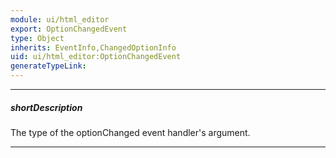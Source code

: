 ```yaml
---
module: ui/html_editor
export: OptionChangedEvent
type: Object
inherits: EventInfo,ChangedOptionInfo
uid: ui/html_editor:OptionChangedEvent
generateTypeLink: 
---
```

---
##### shortDescription
The type of the optionChanged event handler's argument.

---
<!-- Description goes here -->
